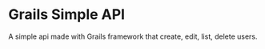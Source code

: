 # Grails Simple API
A simple api made with Grails framework that create, edit, list, delete users.

